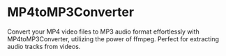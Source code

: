 # MP4toMP3Converter
Convert your MP4 video files to MP3 audio format effortlessly with MP4toMP3Converter, utilizing the power of ffmpeg. Perfect for extracting audio tracks from videos.
